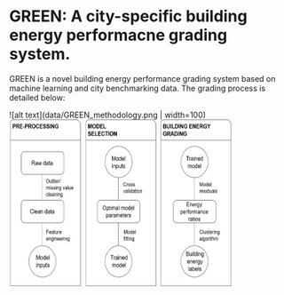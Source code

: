 # GREEN: A city-specific building energy performacne grading system.

GREEN is a novel building energy performance grading system based on machine learning and city benchmarking data. The grading process is detailed below:

![alt text](data/GREEN_methodology.png | width=100)
<img src="data/GREEN_methodology.png" alt="alt text" width="400" height="300">

